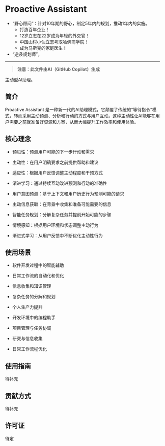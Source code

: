 # Proactive Assistant

- “野心顾问”：针对10年期的野心，制定5年内的规划，推动1年内的实施。
    - 打造百年企业！
    - 12岁立志在22岁成为年轻的外交官！
    - 中国山村小伙立志考取哈佛商学院！
    - 成为马斯克的家庭医生！
- “逆袭规划师”。

--------------------------------------------------

> **注意：此文件由AI（GitHub Copilot）生成**

主动型AI助理。

## 简介

Proactive Assistant 是一种新一代的AI助理模式，它颠覆了传统的"等待指令"模式，转而采用主动预测、分析和行动的方式与用户互动。这种主动性让AI能够在用户需要之前就准备好资源和方案，从而大幅提升工作效率和使用体验。

## 核心理念

- 预见性：预测用户可能的下一步行动和需求
- 主动性：在用户明确要求之前提供帮助和建议
- 适应性：根据用户反馈调整主动程度和干预方式
- 渐进学习：通过持续互动改进预测和行动的准确性

- 用户意图预测：基于上下文和用户历史行为预测可能的请求
- 主动信息获取：在背景中收集和准备可能需要的信息
- 智能任务规划：分解复杂任务并提前开始可能的步骤
- 情境感知：根据用户环境和状态调整主动行为
- 渐进式学习：从用户反馈中不断优化主动性行为

## 使用场景

- 软件开发过程中的智能辅助
- 日常工作流的自动化和优化
- 信息收集和知识管理
- 复杂任务的分解和规划

- 个人生产力提升
- 开发环境中的编程助手
- 项目管理与任务协调
- 研究与信息收集
- 日常工作流程优化

## 使用指南

待补充

## 贡献方式

待补充

## 许可证

待定
